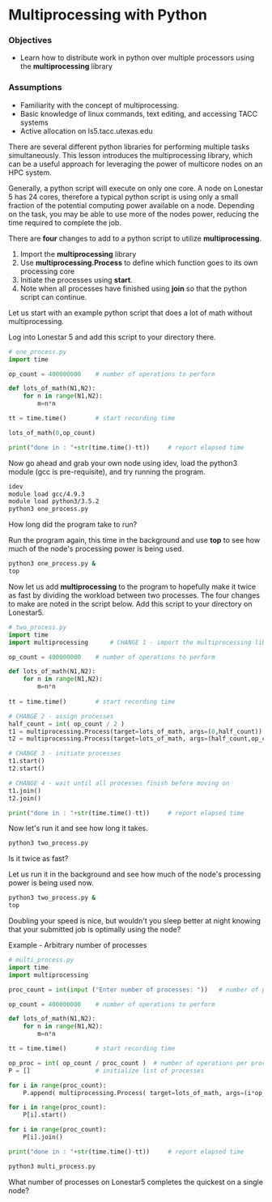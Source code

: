 # Multiprocessing with Python

### Objectives
 - Learn how to distribute work in python over multiple processors using the **multiprocessing** library
 
### Assumptions
- Familiarity with the concept of multiprocessing.
- Basic knowledge of linux commands, text editing, and accessing TACC systems
- Active allocation on ls5.tacc.utexas.edu

There are several different python libraries for performing multiple tasks simultaneously.  This lesson introduces the multiprocessing library, which can be a useful approach for leveraging the power of multicore nodes on an HPC system.

Generally, a python script will execute on only one core.  A node on Lonestar 5 has 24 cores, therefore a typical python script is using only a small fraction of the potential computing power available on a node.  Depending on the task, you may be able to use more of the nodes power, reducing the time required to complete the job.

There are **four** changes to add to a python script to utilize **multiprocessing**.
1. Import the **multiprocessing** library
2. Use **multiprocessing.Process** to define which function goes to its own processing core
3. Initiate the processes using **start**.
4. Note when all processes have finished using **join** so that the python script can continue.

Let us start with an example python script that does a lot of math without multiprocessing. 

Log into Lonestar 5 and add this script to your directory there.

~~~ python
# one_process.py
import time

op_count = 400000000    # number of operations to perform

def lots_of_math(N1,N2):
    for n in range(N1,N2):
        m=n*n

tt = time.time()        # start recording time

lots_of_math(0,op_count)

print("done in : "+str(time.time()-tt))	    # report elapsed time
~~~

Now go ahead and grab your own node using idev, load the python3 module (gcc is pre-requisite), and try running the program.

~~~ bash
idev
module load gcc/4.9.3
module load python3/3.5.2
python3 one_process.py
~~~

How long did the program take to run?

Run the program again, this time in the background and use **top** to see how much of the node's processing power is being used.

~~~ bash
python3 one_process.py &
top
~~~

Now let us add **multiprocessing** to the program to hopefully make it twice as fast by dividing the workload between two processes.  The four changes to make are noted in the script below.  Add this script to your directory on Lonestar5.

~~~ python
# two_process.py
import time
import multiprocessing      # CHANGE 1 - import the multiprocessing library

op_count = 400000000    # number of operations to perform

def lots_of_math(N1,N2):
    for n in range(N1,N2):
        m=n*n    
	
tt = time.time()        # start recording time

# CHANGE 2 - assign processes
half_count = int( op_count / 2 )
t1 = multiprocessing.Process(target=lots_of_math, args=(0,half_count))
t2 = multiprocessing.Process(target=lots_of_math, args=(half_count,op_count))

# CHANGE 3 - initiate processes
t1.start()
t2.start()

# CHANGE 4 - wait until all processes finish before moving on
t1.join()
t2.join()

print("done in : "+str(time.time()-tt))	    # report elapsed time
~~~

Now let's run it and see how long it takes.

~~~ bash
python3 two_process.py
~~~

Is it twice as fast?

Let us run it in the background and see how much of the node's processing power is being used now.

~~~ bash
python3 two_process.py &
top
~~~

Doubling your speed is nice, but wouldn't you sleep better at night knowing that your submitted job is optimally using the node? 

Example - Arbitrary number of processes

~~~ python
# multi_process.py
import time
import multiprocessing

proc_count = int(input ("Enter number of processes: "))   # number of processes to create

op_count = 400000000    # number of operations to perform

def lots_of_math(N1,N2):
    for n in range(N1,N2):
        m=n*n    

tt = time.time()        # start recording time

op_proc = int( op_count / proc_count )	# number of operations per process
P = []					# initialize list of processes

for i in range(proc_count):
    P.append( multiprocessing.Process( target=lots_of_math, args=(i*op_proc, (i+1)*op_proc) ) )

for i in range(proc_count):
    P[i].start()

for i in range(proc_count):
    P[i].join()

print("done in : "+str(time.time()-tt))	    # report elapsed time
~~~

~~~ bash
python3 multi_process.py
~~~

What number of processes on Lonestar5 completes the quickest on a single node?
